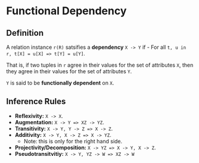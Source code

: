 # Functional Dependency
## Definition
A relation instance ``r(R)`` satsifies a **dependency** ``X -> Y`` if
    - For all ``t, u in r, t[X] = u[X] => t[Y] = u[Y]``.

That is, if two tuples in ``r`` agree in their values for the set of attributes ``X``, then they agree in their values for the set of attributes ``Y``.

``Y`` is said to be **functionally dependent** on ``X``.

## Inference Rules
- **Reflexivity:** ``X -> X``.
- **Augmentation:** ``X -> Y => XZ -> YZ``.
- **Transitivity:** ``X -> Y, Y -> Z => X -> Z``.
- **Additivity:** ``X -> Y, X -> Z => X -> YZ``.
    - Note: this is only for the right hand side.
- **Projectivity/Decomposition:** ``X -> YZ => X -> Y, X -> Z``.
- **Pseudotransitvitiy:** ``X -> Y, YZ -> W => XZ -> W``
